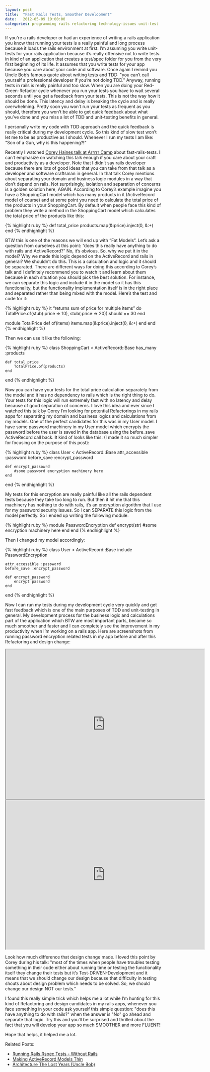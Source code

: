 ```yaml
---
layout: post
title:  "Fast Rails Tests, Smoother Development"
date:   2012-05-09 19:00:00
categories: programming rails refactoring technology-issues unit-test
---
```


If you're a rails developer or had an experience of writing a rails application you know that running your tests is a really painful and long process because it loads the rails environment at first. I’m assuming you write unit-tests for your rails application because it’s really offensive not to write tests in kind of an application that creates a test/spec folder for you from the very first beginning of its life. It assumes that you write tests for your app because you care about your code and software. Once again I remind you Uncle Bob’s famous quote about writing tests and TDD: "you can’t call yourself a professional developer if you’re not doing TDD." Anyway, running tests in rails is really painful and too slow. When you are doing your Red-Green-Refactor cycle whenever you run your tests you have to wait several seconds until you get a feedback from your tests. This is not the way how it should be done. This latency and delay is breaking the cycle and is really overwhelming. Pretty soon you won’t run your tests as frequent as you should, therefore you won’t be able to get quick feedback about what you’ve done and you miss a lot of TDD and unit-testing benefits in general.

I personally write my code with TDD approach and the quick feedback is really critical during my development cycle. So this kind of slow test won’t let me to be as productive as I should. Whenever I run my tests I am like: "Son of a Gun, why is this happening?!"

Recently I watched [Corey Haines talk at Arrrrr Camp](http://arrrrcamp.be/videos/2011/corey-haines---fast-rails-tests/) about fast-rails-tests. I can’t emphasize on watching this talk enough if you care about your craft and productivity as a developer. Note that I didn’t say rails developer because there are lots of good ideas that you can take from that talk as a developer and software craftsman in general. In that talk Corey mentions about separating your domain and business logic modules in a way that don’t depend on rails. Not surprisingly, isolation and separation of concerns is a golden solution here, AGAIN. According to Corey’s example imagine you have a ShoppingCart model which has many products in it (ActiveRecord model of course) and at some point you need to calculate the total price of the products in your ShoppingCart. By default when people face this kind of problem they write a method in the ShoppingCart model which calculates the total price of the products like this:

{% highlight ruby %}
def total_price
    products.map(&amp;:price).inject(0, &amp;:+)
end
{% endhighlight %}

BTW this is one of the reasons we will end up with “Fat Models”. Let’s ask a question from ourselves at this point: “does this really have anything to do with rails and ActiveRecord?” No, it’s obvious. So, why we put it in the model? Why we made this logic depend on the ActiveRecord and rails in general? We shouldn’t do this. This is a calculation and logic and it should be separated. There are different ways for doing this according to Corey’s talk and I definitely recommend you to watch it and learn about them because in each situation you should pick the best solution. For instance, we can separate this logic and include it in the model so it has this functionality, but the functionality implementation itself is in the right place and separated rather than being mixed with the model. Here’s the test and code for it:

{% highlight ruby %}
it “returns sum of price for multiple items” do
    TotalPrice.of(stub(:price =&gt; 10), stub(:price =&gt; 20)).should == 30
end

module TotalPrice
    def of(items)
        items.map(&amp;:price).inject(0, &amp;:+)
    end
end
{% endhighlight %}

Then we can use it like the following:

{% highlight ruby %}
class ShoppingCart < ActiveRecord::Base
    has_many :products

    def total_price
        TotalPrice.of(products)
    end
end
{% endhighlight %}

Now you can have your tests for the total price calculation separately from the model and it has no dependency to rails which is the right thing to do. Your tests for this logic will run extremely fast with no latency and delay because of good separation of concerns. I love this idea and ever since I watched this talk by Corey I’m looking for potential Refactorings in my rails apps for separating my domain and business logics and calculations from my models. One of the perfect candidates for this was in my User model. I have some password machinery in my User model which encrypts the password before the user is saved in the database using the before_save ActiveRecord call back. It kind of looks like this: (I made it so much simpler for focusing on the purpose of this post):

{% highlight ruby %}
class User < ActiveRecord::Base
    attr_accessible :password
    before_save :encrypt_password

    def encrypt_passowrd
        #some password encryption machinery here
    end
end
{% endhighlight %}

My tests for this encryption are really painful like all the rails dependent tests because they take too long to run. But then it hit me that this machinery has nothing to do with rails, it’s an encryption algorithm that I use for my password security issues. So I can SEPARATE this logic from the model perfectly. So I ended up writing the following module:

{% highlight ruby %}
module PasswordEncryption
    def encrypt(str)
        #some encryption machinery here
    end
end
{% endhighlight %}

Then I changed my model accordingly:

{% highlight ruby %}
class User < ActiveRecord::Base
    include PasswordEncryption

    attr_accessible :password
    before_save :encrypt_password

    def encrypt_password
        encrypt password
    end
end
{% endhighlight %}

Now I can run my tests during my development cycle very quickly and get fast feedback which is one of the main purposes of TDD and unit-testing in general. My development process for the business logic and calculations part of the application which BTW are most important parts, became so much smoother and faster and I can completely see the improvement in my productivity when I’m working on a rails app. Here are screenshots from running password encryption related tests in my app before and after this Refactoring and design change:

<iframe src="https://drive.google.com/file/d/1BEygUfbyoTb_w8gz5uyhmO2kn7kusQqK/preview" width="640" height="480"></iframe>

<iframe src="https://drive.google.com/file/d/1hqSJhNqcx3jdwrHLTyCAlGhA3TjPqb74/preview" width="640" height="480"></iframe>

Look how much difference that design change made. I loved this point by Corey during his talk: "most of the times when people have troubles testing something in their code either about running time or testing the functionality itself they change their tests but it’s Test-DRIVEN-Development and it means that we should change our design because that difficulty in testing shouts about design problem which needs to be solved. So, we should change our design NOT our tests."

I found this really simple trick which helps me a lot while I’m hunting for this kind of Refactoring and design candidates in my rails apps, whenever you face something in your code ask yourself this simple question: "does this have anything to do with rails?" when the answer is "No" go ahead and separate that logic. Try this and you’ll be surprised and thrilled about the fact that you will develop your app so much SMOOTHER and more FLUENT!

Hope that helps, it helped me a lot.

Related Posts:

- [Running Rails Rspec Tests - Without Rails](http://www.adomokos.com/2011/04/running-rails-rspec-tests-without-rails.html?showComment=1302880085636#c8190505485489994604)
- [Making ActiveRecord Models Thin](http://solnic.eu/2011/08/01/making-activerecord-models-thin.html)
- [Architecture The Lost Years (Uncle Bob)](http://www.youtube.com/watch?v=WpkDN78P884)
